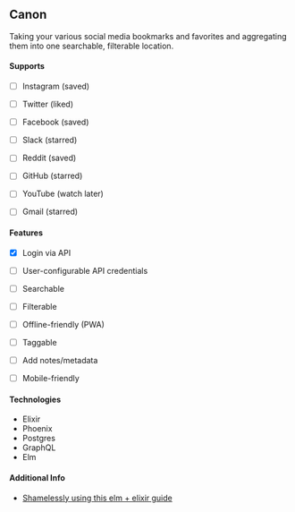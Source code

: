 ## Canon

Taking your various social media bookmarks and favorites and aggregating them into one searchable, filterable location.


#### Supports

- [ ] Instagram (saved)
- [ ] Twitter (liked)
- [ ] Facebook (saved)
- [ ] Slack (starred)
- [ ] Reddit (saved)
- [ ] GitHub (starred)
- [ ] YouTube (watch later)
- [ ] Gmail (starred)


#### Features

- [x] Login via API
- [ ] User-configurable API credentials
- [ ] Searchable
- [ ] Filterable
- [ ] Offline-friendly (PWA)
- [ ] Taggable
- [ ] Add notes/metadata
- [ ] Mobile-friendly


#### Technologies

* Elixir
* Phoenix
* Postgres
* GraphQL
* Elm


#### Additional Info

* [Shamelessly using this elm + elixir guide](https://dev.to/miguelcoba/elixir-api-and-elm-spa-4hpf)
